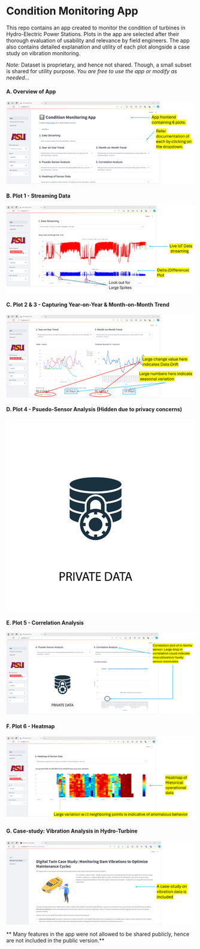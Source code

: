 # Condition Monitoring App

This repo contains an app created to monitor the condition of turbines in Hydro-Electric Power Stations. 
Plots in the app are selected after their thorough evaluation of usability and relevance by field engineers.
The app also contains detailed explanation and utility of each plot alongside a case study on vibration monitoring.

*Note:* Dataset is proprietary, and hence not shared. Though, a small subset is shared for utility purpose. 
*You are free to use the app or modify as needed...*


#### A. Overview of App

<img src="./media/app_overview.png" >

#### B. Plot 1 -  Streaming Data

<img src="./media/plot_1.png" >

#### C. Plot 2 & 3 -  Capturing Year-on-Year & Month-on-Month Trend

<img src="./media/plot_2_3.png" >

#### D. Plot 4 -  Psuedo-Sensor Analysis (Hidden due to privacy concerns)

<img src="./media/lock.png" >

#### E. Plot 5 -  Correlation Analysis 

<img src="./media/plot_5.png" >

#### F. Plot 6 -  Heatmap  

<img src="./media/plot_6.png" >

#### G. Case-study: Vibration Analysis in Hydro-Turbine  

<img src="./media/vib_analysis.png" >

** Many features in the app were not allowed to be shared publicly, hence are not included in the public version.**

